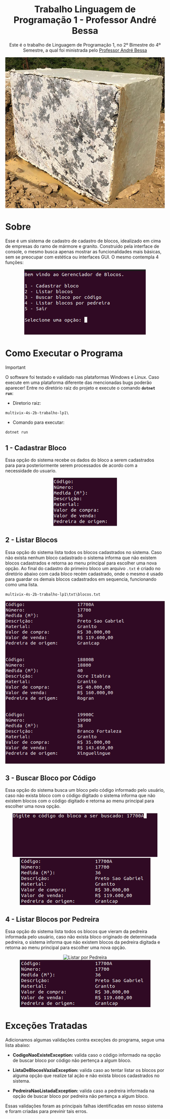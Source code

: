 <!-- Título -->
<h1 align="center">Trabalho Linguagem de Programação 1 - Professor André Bessa</h1>

<!-- Descrição -->
<p align="center">Este é o trabalho de Linguagem de Programação 1, no 2º Bimestre do 4º Semestre, a qual foi ministrada pelo <a href="https://github.com/bessax">Professor André Bessa</a></p>

<p align="center">
  <img src="https://github.com/gPagio/4s-1b-trabalho-lp1/blob/main/docs/banner.png?raw=true" alt="Cadastrando">
</p>

# Sobre
Esse é um sistema de cadastro de cadastro de blocos, idealizado em cima de empresas do ramo de mármore e granito. Construido pela interface de console, o mesmo busca apenas mostrar as funcionalidades mais básicas, sem se preocupar com estética ou interfaces GUI. O mesmo contempla 4 funções:

<p align="center">
  <img src="https://github.com/gPagio/4s-1b-trabalho-lp1/blob/main/docs/menu.png?raw=true" alt="Menu">
</p>

# Como Executar o Programa
> [!IMPORTANT]
> O software foi testado e validado nas plataformas Windows e Linux. Caso execute em uma plataforma diferente das mencionadas bugs poderão aparecer!
Entre no diretório raiz do projeto e execute o comando **`dotnet run`**:

- Diretorio raiz:
``````
multivix-4s-2b-trabalho-lp1\
``````
- Comando para executar:
``````
dotnet run
``````

## 1 - Cadastrar Bloco
Essa opção do sistema recebe os dados do bloco a serem cadastrados para para posteriormente serem processados de acordo com a necessidade do usuario.
<p align="center">
  <img src="https://github.com/gPagio/4s-1b-trabalho-lp1/blob/main/docs/cadastrarBloco.png?raw=true" alt="Cadastrando">
</p>

## 2 - Listar Blocos
Essa opção do sistema lista todos os blocos cadastrados no sistema. Caso não exista nenhum bloco cadastrado o sistema informa que não existem blocos cadastrados e retorna ao menu principal para escolher uma nova opção. Ao final do cadastro do primeiro bloco um arquivo `.txt` é criado no diretório abaixo com cada bloco recém cadastrado, onde o mesmo é usado para guardar os demais blocos cadastrados em sequencia, funcionando como uma lista.
``````
multivix-4s-2b-trabalho-lp1\txt\blocos.txt
``````
<p align="center">
  <img src="https://github.com/gPagio/4s-1b-trabalho-lp1/blob/main/docs/listarBlocos.png?raw=true" alt="Listando Todos">
</p>

## 3 - Buscar Bloco por Código
Essa opção do sistema busca um bloco pelo código informado pelo usuário, caso não exista bloco com o código digitado o sistema informa que não existem blocos com o código digitado e retorna ao menu principal para escolher uma nova opção.
<p align="center">
  <img src="https://github.com/gPagio/4s-1b-trabalho-lp1/blob/main/docs/buscarPorCodigo.png?raw=true" alt="Listar por Codigo">
  <img src="https://github.com/gPagio/4s-1b-trabalho-lp1/blob/main/docs/listarComParametro.png?raw=true" alt="Listando por Codigo">
</p>

## 4 - Listar Blocos por Pedreira
Essa opção do sistema lista todos os blocos que vieram da pedreira informada pelo usuário, caso não exista bloco originado de determinada pedreira, o sistema informa que não existem blocos da pedreira digitada e retorna ao menu principal para escolher uma nova opção.
<p align="center">
  <img src="https://github.com/gPagio/4s-1b-trabalho-lp1/blob/main/docs/buscar%E1%B9%94orPedreira.png?raw=true" alt="Listar por Pedreira">
  <img src="https://github.com/gPagio/4s-1b-trabalho-lp1/blob/main/docs/listarComParametro.png?raw=true" alt="Listando por Pedreira">
</p>

# Exceções Tratadas

Adicionamos algumas validações contra exceções do programa, segue uma lista abaixo:

- **CodigoNaoExisteException:** valida caso o código informado na opção de buscar bloco por código não pertença a algum bloco.

- **ListaDeBlocosVaziaException:** valida caso ao tentar listar os blocos por alguma opção que realize tal ação e não exista blocos cadastrados no sistema.

- **PedreiraNaoListadaException:** valida caso a pedreira informada na opção de buscar bloco por pedreira não pertença a algum bloco.

Essas validações foram as principais falhas identificadas em nosso sistema e foram criadas para previnir tais erros.
